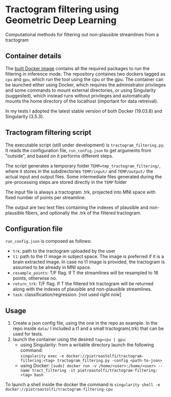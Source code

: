 # Tractogram filtering using Geometric Deep Learning
Computational methods for filtering out non-plausible streamlines from a tractogram

## Container details
The [built Docker image](https://hub.docker.com/repository/docker/pietroastolfi/tractogram-filtering) contains all the required packages to run the filtering in inference mode. The repository containes two dockers tagged as `cpu` and `gpu`, which run the tool using the cpu or the gpu. The container can be launched either using Docker, which requires the administrator privileges and some commands to mount external directories, or using Singularity (suggested), which instead runs without privileges and automatically mounts the home directory of the localhost (important for data retreival). 

In my tests I adopted the latest stable version of both Docker (19.03.8) and Singularity (3.5.3).

## Tractogram filtering script

The executable script (still under development) is `tractogram_filtering.py`. It reads the configuration file, `run_config.json` to get arguments from "outside", and based on it performs different steps.

The script generates a temporary folder `TEMP=tmp_tractogram_filtering/`, where it stores in the subdirectories `TEMP/input/` and `TEMP/output/` the actual input and output files. Some intermediate files generated during the pre-processing steps are stored directly in the `TEMP` folder 

The input file is always a tractogram .trk, projected into MNI space with fixed number of points per streamline. 

The output are two text files containing the indexes of plausible and non-plausible fibers, and optionally the .trk of the filtered tractogram.    

## Configuration file
`run_config.json` is composed as follows:
- `trk`: path to the tractogram uploaded by the user
- `t1`: path to the t1 image in subject space. The image is preferred if it is a brain extracted image. In case no t1 image is provided, the tractogram is assumed to be already in MNI space.
- `resample_points`: T/F flag. If T the streamlines will be resampled to 16 points, otherwise no.
- `return_trk`: T/F flag. If T the filtered trk tractogram will be returned along with the indexes of plausible and non-plausible streamlines.
- `task`: classification/regression. [not used right now]

## Usage
1. Create a json config file, using the one in the repo as example. In the repo inside `data/` I included a t1 and a small tractogram(.trk) that can be used for tests.
2. launch the container using the desired `tag=cpu | gpu`:
    * using Singularity: from a writable directory launch the following command:\
  `singularity exec -e docker://pietroastolfi/tractogram-filtering:<tag> tractogram_filtering.py -config <path-to-json>`
    <!-- - `$ sudo docker run --name tract_filtering -it pietroastolfi/tractogram-filtering:<tag> bash`\
    `$ sudo docker exec docker://pietroastolfi/tractogram-filtering-cpu "tractogram_filtering.py -config <path-to-json>"` -->
    * using Docker: `[sudo] docker run -v /home/<user>:/home/<user> --name tract_filtering -it pietroastolfi/tractogram-filtering:<tag> bash`

To launch a shell inside the docker the command is `singularity shell -e docker://pietroastolfi/tractogram-filtering-cpu`
